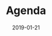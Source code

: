 ---
layout: agenda
title: Agenda
category: automation-anywhere
bg-color: purple-bg
color: darkblue
date: 2019-01-21
---